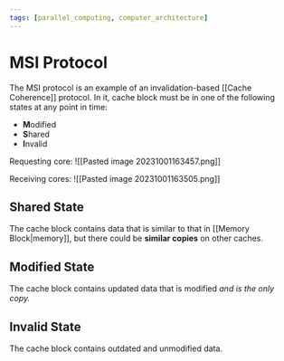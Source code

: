```yaml
---
tags: [parallel_computing, computer_architecture]
---
```


# MSI Protocol

The MSI protocol is an example of an invalidation-based [[Cache Coherence]] protocol. In it, cache block must be in one of the following states at any point in time:
- **M**odified
- **S**hared
- **I**nvalid

Requesting core:
![[Pasted image 20231001163457.png]]

Receiving cores:
![[Pasted image 20231001163505.png]]

## Shared State

The cache block contains data that is similar to that in [[Memory Block|memory]], but there could be **similar copies** on other caches.

## Modified State

The cache block contains updated data that is modified *and is the only copy.*

## Invalid State

The cache block contains outdated and unmodified data.
